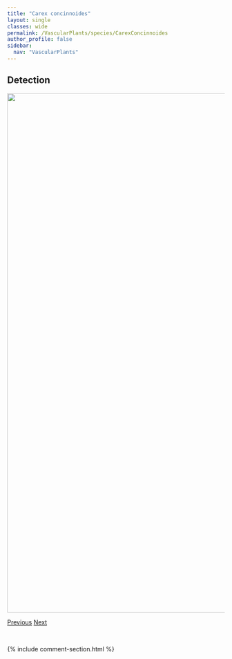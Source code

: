```yaml
---
title: "Carex concinnoides"
layout: single
classes: wide
permalink: /VascularPlants/species/CarexConcinnoides
author_profile: false
sidebar:
  nav: "VascularPlants"
---
```


<h2>Detection</h2>

<a href="https://drive.google.com/uc?export=view&id=1j8-VRH5ilB_l5LTz_OPf2PxHu6CZUCNR">
<img src="https://drive.google.com/uc?export=view&id=1j8-VRH5ilB_l5LTz_OPf2PxHu6CZUCNR" height = "1200" width = "800">
</a>


<a href="/DevelopmentWebsite/VascularPlants/species/CarexConcinna" class="pagination--pager" title="Carex concinna">Previous</a> <a href="/DevelopmentWebsite/VascularPlants/species/CarexCrawfordii" class="pagination--pager" title="Carex crawfordii">Next</a>

<p>&nbsp;</p>

{% include comment-section.html %}
